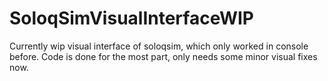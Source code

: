 # SoloqSimVisualInterfaceWIP
Currently wip visual interface of soloqsim, which only worked in console before. Code is done for the most part, only needs some minor visual fixes now.
